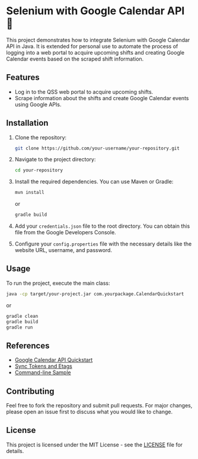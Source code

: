 # Selenium with Google Calendar API 🚀

This project demonstrates how to integrate Selenium with Google Calendar API in Java. It is extended for personal use to automate the process of logging into a web portal to acquire upcoming shifts and creating Google Calendar events based on the scraped shift information.

## Features

- Log in to the QSS web portal to acquire upcoming shifts.
- Scrape information about the shifts and create Google Calendar events using Google APIs.

## Installation

1. Clone the repository:
    ```bash
    git clone https://github.com/your-username/your-repository.git
    ```
2. Navigate to the project directory:
    ```bash
    cd your-repository
    ```
3. Install the required dependencies. You can use Maven or Gradle:
    ```bash
    mvn install
    ```
    or
    ```bash
    gradle build
    ```

4. Add your `credentials.json` file to the root directory. You can obtain this file from the Google Developers Console.

5. Configure your `config.properties` file with the necessary details like the website URL, username, and password.

## Usage

To run the project, execute the main class:
```bash
java -cp target/your-project.jar com.yourpackage.CalendarQuickstart
```

or

```bash
gradle clean
gradle build
gradle run
```

## References

- [Google Calendar API Quickstart](https://developers.google.com/calendar/quickstart/java)
- [Sync Tokens and Etags](calendar/sync)
- [Command-line Sample](https://github.com/google/google-api-java-client-samples/tree/master/calendar-cmdline-sample)

## Contributing

Feel free to fork the repository and submit pull requests. For major changes, please open an issue first to discuss what you would like to change.

## License

This project is licensed under the MIT License - see the [LICENSE](LICENSE) file for details.
